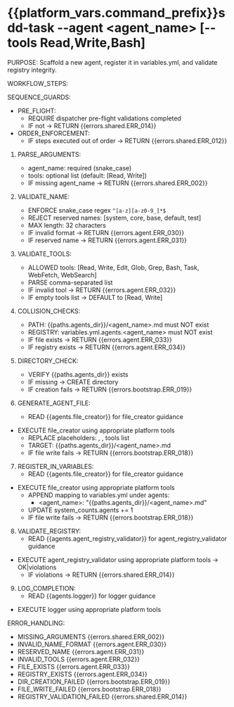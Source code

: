 # {{platform_vars.command_prefix}}sdd-task --agent <agent_name> [--tools Read,Write,Bash]

PURPOSE: Scaffold a new agent, register it in variables.yml, and validate registry integrity.

WORKFLOW_STEPS:

SEQUENCE_GUARDS:
- PRE_FLIGHT:
  - REQUIRE dispatcher pre-flight validations completed
  - IF not → RETURN {{errors.shared.ERR_014}}
- ORDER_ENFORCEMENT:
  - IF steps executed out of order → RETURN {{errors.shared.ERR_012}}

1. PARSE_ARGUMENTS:
   - agent_name: required (snake_case)
   - tools: optional list (default: [Read, Write])
   - IF missing agent_name → RETURN {{errors.shared.ERR_002}}

2. VALIDATE_NAME:
   - ENFORCE snake_case regex `^[a-z][a-z0-9_]*$`
   - REJECT reserved names: [system, core, base, default, test]
   - MAX length: 32 characters
   - IF invalid format → RETURN {{errors.agent.ERR_030}}
   - IF reserved name → RETURN {{errors.agent.ERR_031}}

3. VALIDATE_TOOLS:
   - ALLOWED tools: [Read, Write, Edit, Glob, Grep, Bash, Task, WebFetch, WebSearch]
   - PARSE comma-separated list
   - IF invalid tool → RETURN {{errors.agent.ERR_032}}
   - IF empty tools list → DEFAULT to [Read, Write]

4. COLLISION_CHECKS:
   - PATH: {{paths.agents_dir}}/<agent_name>.md must NOT exist
   - REGISTRY: variables.yml.agents.<agent_name> must NOT exist
   - IF file exists → RETURN {{errors.agent.ERR_033}}
   - IF registry exists → RETURN {{errors.agent.ERR_034}}

5. DIRECTORY_CHECK:
   - VERIFY {{paths.agents_dir}} exists
   - IF missing → CREATE directory
   - IF creation fails → RETURN {{errors.bootstrap.ERR_019}}

6. GENERATE_AGENT_FILE:
   - READ {{agents.file_creator}} for file_creator guidance
- EXECUTE file_creator using appropriate platform tools
   - REPLACE placeholders: <agent-name>, <Agent Name>, tools list
   - TARGET: {{paths.agents_dir}}/<agent_name>.md
   - IF file write fails → RETURN {{errors.bootstrap.ERR_018}}

7. REGISTER_IN_VARIABLES:
   - READ {{agents.file_creator}} for file_creator guidance
- EXECUTE file_creator using appropriate platform tools
   - APPEND mapping to variables.yml under agents:
     - <agent_name>: "{{paths.agents_dir}}/<agent_name>.md"
   - UPDATE system_counts.agents += 1
   - IF file write fails → RETURN {{errors.bootstrap.ERR_018}}

8. VALIDATE_REGISTRY:
   - READ {{agents.agent_registry_validator}} for agent_registry_validator guidance
- EXECUTE agent_registry_validator using appropriate platform tools → OK|violations
   - IF violations → RETURN {{errors.shared.ERR_014}}

9. LOG_COMPLETION:
   - READ {{agents.logger}} for logger guidance
- EXECUTE logger using appropriate platform tools

ERROR_HANDLING:
- MISSING_ARGUMENTS {{errors.shared.ERR_002}}
- INVALID_NAME_FORMAT {{errors.agent.ERR_030}}
- RESERVED_NAME {{errors.agent.ERR_031}}
- INVALID_TOOLS {{errors.agent.ERR_032}}
- FILE_EXISTS {{errors.agent.ERR_033}}
- REGISTRY_EXISTS {{errors.agent.ERR_034}}
- DIR_CREATION_FAILED {{errors.bootstrap.ERR_019}}
- FILE_WRITE_FAILED {{errors.bootstrap.ERR_018}}
- REGISTRY_VALIDATION_FAILED {{errors.shared.ERR_014}}
